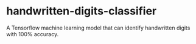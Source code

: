 # handwritten-digits-classifier
A Tensorflow machine learning model that can identify handwritten digits with 100% accuracy.
